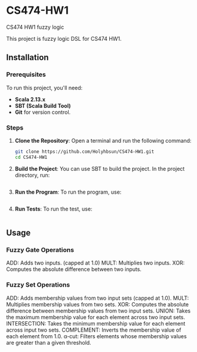 # CS474-HW1
CS474 HW1 fuzzy logic

This project is fuzzy logic DSL for CS474 HW1.

## Installation

### Prerequisites

To run this project, you'll need:
- **Scala 2.13.x**
- **SBT (Scala Build Tool)**
- **Git** for version control.

### Steps

1. **Clone the Repository**:
   Open a terminal and run the following command:
   ```bash
   git clone https://github.com/Holyhbsun/CS474-HW1.git
   cd CS474-HW1

2. **Build the Project**:
   You can use SBT to build the project. In the project directory, run:
   ```sbt compile

3. **Run the Program**:
   To run the program, use:
   ```sbt run

4. **Run Tests**:
   To run the test, use:
   ```sbt test

## Usage
### Fuzzy Gate Operations
ADD: Adds two inputs. (capped at 1.0)
MULT: Multiplies two inputs.
XOR: Computes the absolute difference between two inputs.

### Fuzzy Set Operations
ADD: Adds membership values from two input sets (capped at 1.0).
MULT: Multiplies membership values from two sets.
XOR: Computes the absolute difference between membership values from two input sets.
UNION: Takes the maximum membership value for each element across two input sets.
INTERSECTION: Takes the minimum membership value for each element across input two sets.
COMPLEMENT: Inverts the membership value of each element from 1.0.
α-cut: Filters elements whose membership values are greater than a given threshold.






